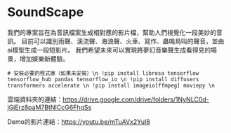 # SoundScape
我們的專案旨在為音訊檔案生成相對應的影片檔，幫助人們視覺化一段美妙的音訊。 目前可以識別雨聲、溪流聲、海浪聲、火車、寫作、蟲鳴鳥叫的聲音，並由ai模型生成一段短影片。 我們希望未來可以實現將夢幻音樂聲生成看得見的場景，增加娛樂新體驗。

``# 安裝必要的程式庫（如果未安裝）\n
!pip install librosa tensorflow tensorflow_hub pandas tensorflow_io \n
!pip install diffusers transformers accelerate \n
!pip install imageio[ffmpeg] moviepy \n``

雲端資料夾的連結：https://drive.google.com/drive/folders/1NyNLC0d-jGjErz8paM7BtNICcG6FhqSs

Demo的影片連結：https://youtu.be/mTuAVx2YuI8
